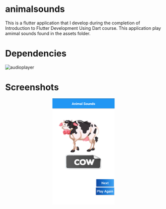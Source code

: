 # animalsounds
This is a flutter application that I develop during the completion of Introduction to Flutter Development Using Dart course.
This application play amimal sounds found in the assets folder.


# Dependencies
![audioplayer](https://pub.dev/packages/audioplayers)

# Screenshots
<div align='center'>
  <img src='https://github.com/gupta-shrinath/animal_sounds/blob/master/screenshots/animalsounds.png'  width = 200>
</div>
